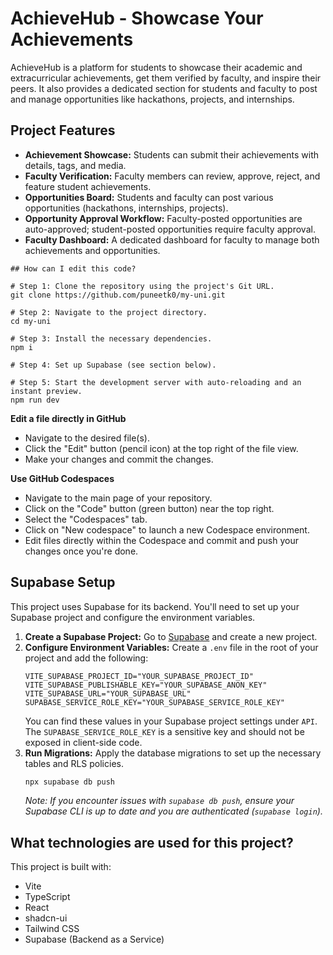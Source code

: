 # AchieveHub - Showcase Your Achievements

AchieveHub is a platform for students to showcase their academic and extracurricular achievements, get them verified by faculty, and inspire their peers. It also provides a dedicated section for students and faculty to post and manage opportunities like hackathons, projects, and internships.

## Project Features

*   **Achievement Showcase:** Students can submit their achievements with details, tags, and media.
*   **Faculty Verification:** Faculty members can review, approve, reject, and feature student achievements.
*   **Opportunities Board:** Students and faculty can post various opportunities (hackathons, internships, projects).
*   **Opportunity Approval Workflow:** Faculty-posted opportunities are auto-approved; student-posted opportunities require faculty approval.
*   **Faculty Dashboard:** A dedicated dashboard for faculty to manage both achievements and opportunities.
```
## How can I edit this code?

# Step 1: Clone the repository using the project's Git URL.
git clone https://github.com/puneetk0/my-uni.git

# Step 2: Navigate to the project directory.
cd my-uni

# Step 3: Install the necessary dependencies.
npm i

# Step 4: Set up Supabase (see section below).

# Step 5: Start the development server with auto-reloading and an instant preview.
npm run dev
```

**Edit a file directly in GitHub**

- Navigate to the desired file(s).
- Click the "Edit" button (pencil icon) at the top right of the file view.
- Make your changes and commit the changes.

**Use GitHub Codespaces**

- Navigate to the main page of your repository.
- Click on the "Code" button (green button) near the top right.
- Select the "Codespaces" tab.
- Click on "New codespace" to launch a new Codespace environment.
- Edit files directly within the Codespace and commit and push your changes once you're done.

## Supabase Setup

This project uses Supabase for its backend. You'll need to set up your Supabase project and configure the environment variables.

1.  **Create a Supabase Project:** Go to [Supabase](https://supabase.com/) and create a new project.
2.  **Configure Environment Variables:** Create a `.env` file in the root of your project and add the following:
    ```
    VITE_SUPABASE_PROJECT_ID="YOUR_SUPABASE_PROJECT_ID"
    VITE_SUPABASE_PUBLISHABLE_KEY="YOUR_SUPABASE_ANON_KEY"
    VITE_SUPABASE_URL="YOUR_SUPABASE_URL"
    SUPABASE_SERVICE_ROLE_KEY="YOUR_SUPABASE_SERVICE_ROLE_KEY"
    ```
    You can find these values in your Supabase project settings under `API`. The `SUPABASE_SERVICE_ROLE_KEY` is a sensitive key and should not be exposed in client-side code.
3.  **Run Migrations:** Apply the database migrations to set up the necessary tables and RLS policies.
    ```sh
    npx supabase db push
    ```
    *Note: If you encounter issues with `supabase db push`, ensure your Supabase CLI is up to date and you are authenticated (`supabase login`).*

## What technologies are used for this project?

This project is built with:

-   Vite
-   TypeScript
-   React
-   shadcn-ui
-   Tailwind CSS
-   Supabase (Backend as a Service)
